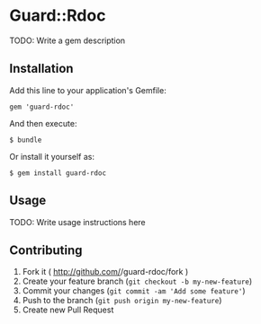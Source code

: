 # Guard::Rdoc

TODO: Write a gem description

## Installation

Add this line to your application's Gemfile:

    gem 'guard-rdoc'

And then execute:

    $ bundle

Or install it yourself as:

    $ gem install guard-rdoc

## Usage

TODO: Write usage instructions here

## Contributing

1. Fork it ( http://github.com/<my-github-username>/guard-rdoc/fork )
2. Create your feature branch (`git checkout -b my-new-feature`)
3. Commit your changes (`git commit -am 'Add some feature'`)
4. Push to the branch (`git push origin my-new-feature`)
5. Create new Pull Request
